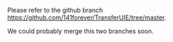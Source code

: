 Please refer to the github branch https://github.com/141forever/TransferUIE/tree/master.

We could probably merge this two branches soon.
